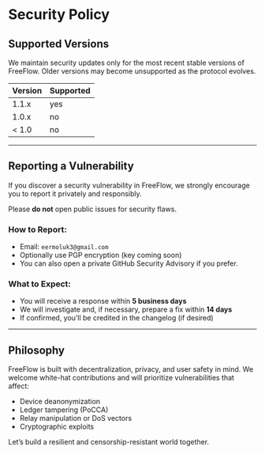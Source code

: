 # Security Policy

## Supported Versions

We maintain security updates only for the most recent stable versions of FreeFlow. Older versions may become unsupported as the protocol evolves.

| Version | Supported |
|---------|-----------|
| 1.1.x   | yes       |
| 1.0.x   | no        |
| < 1.0   | no        |

---

## Reporting a Vulnerability

If you discover a security vulnerability in FreeFlow, we strongly encourage you to report it privately and responsibly.

Please **do not** open public issues for security flaws.

### How to Report:
- Email: `eermoluk3@gmail.com`
- Optionally use PGP encryption (key coming soon)
- You can also open a private GitHub Security Advisory if you prefer.

### What to Expect:
- You will receive a response within **5 business days**
- We will investigate and, if necessary, prepare a fix within **14 days**
- If confirmed, you’ll be credited in the changelog (if desired)

---

## Philosophy

FreeFlow is built with decentralization, privacy, and user safety in mind. We welcome white-hat contributions and will prioritize vulnerabilities that affect:

- Device deanonymization
- Ledger tampering (PoCCA)
- Relay manipulation or DoS vectors
- Cryptographic exploits

Let’s build a resilient and censorship-resistant world together.

